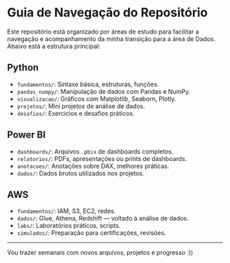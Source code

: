 # Guia de Navegação do Repositório

Este repositório está organizado por áreas de estudo para facilitar a navegação e acompanhamento da minha transição para a área de Dados. Abaixo está a estrutura principal:

##  Python
- `fundamentos/`: Sintaxe básica, estruturas, funções.
- `pandas_numpy/`: Manipulação de dados com Pandas e NumPy.
- `visualizacao/`: Gráficos com Matplotlib, Seaborn, Plotly.
- `projetos/`: Mini projetos de análise de dados.
- `desafios/`: Exercícios e desafios práticos.

##  Power BI
- `dashboards/`: Arquivos `.pbix` de dashboards completos.
- `relatorios/`: PDFs, apresentações ou prints de dashboards.
- `anotacoes/`: Anotações sobre DAX, melhores práticas.
- `dados/`: Dados brutos utilizados nos projetos.

##  AWS
- `fundamentos/`: IAM, S3, EC2, redes.
- `dados/`: Glue, Athena, Redshift — voltado à análise de dados.
- `labs/`: Laboratórios práticos, scripts.
- `simulados/`: Preparação para certificações, revisões.

---

Vou trazer semanais com novos arquivos, projetos e progresso :))
